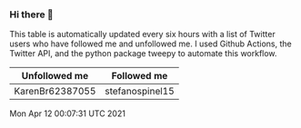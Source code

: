### Hi there 👋

This table is automatically updated every six hours with a list of Twitter users who have followed me and unfollowed me. I used Github Actions, the Twitter API, and the python package tweepy to automate this workflow.

| Unfollowed me |  Followed me |
| --- | --- |
|KarenBr62387055|stefanospinel15|
Mon Apr 12 00:07:31 UTC 2021
